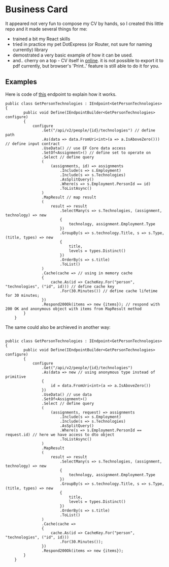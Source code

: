 
# Business Card

It appeared not very fun to compose my CV by hands, so I created this little repo and it made several things for me: 
- trained a bit my React skills
- tried in practice my pet DotExpress (or Router, not sure for naming currently) library 
- demostrated a very basic example of how it can be used.
- and.. cherry on a top - CV itself in [online](https://andrei-kukharchuk.tech/). it is not possible to export it to pdf currently, but browser's 'Print..' feature is still able to do it for you.

## Examples

Here is code of [this](https://github.com/andkuh/business-card/blob/master/People/Endpoints/v2/GetPersonTechnologies.cs) endpoint to explain how it works.
```CSharp
public class GetPersonTechnologies : IEndpoint<GetPersonTechnologies>
{
        public void Define(IEndpointBuilder<GetPersonTechnologies> configure)
        {
            configure
                .Get("/api/v2/people/{id}/technologies") // define path
                .As(data => data.FromUri<int>(a => a.IsAboveZero())) // define input contract
                .UseData() // use EF Core data access 
                .SetOf<Assignment>() // define set to operate on
                .Select // define query
                (
                    (assignments, id) => assignments
                        .Include(s => s.Employment)
                        .Include(s => s.Technologies)
                        .AsSplitQuery()
                        .Where(s => s.Employment.PersonId == id)
                        .ToListAsync()
                )
                .MapResult // map result
                (
                    result => result
                        .SelectMany(s => s.Technologies, (assignment, technology) => new
                        {
                            technology, assignment.Employment.Type
                        })
                        .GroupBy(s => s.technology.Title, s => s.Type, (title, types) => new
                        {
                            title,
                            levels = types.Distinct()
                        })
                        .OrderBy(s => s.title)
                        .ToList()
                )
                .Cache(cache => // using in memory cache
                {
                    cache.As(id => CacheKey.For("person", "technologies", ("id", id))) // define cache key
                        .For(30.Minutes()) // define cache lifetime for 30 minutes;
                })
                .Respond200Ok(items => new {items}); // respond with 200 OK and anonymous object with items from MapResult method
        }
    }
```

The same could also be archieved in another way:
```CSharp

public class GetPersonTechnologies : IEndpoint<GetPersonTechnologies>
{
        public void Define(IEndpointBuilder<GetPersonTechnologies> configure)
        {
            configure
                .Get("/api/v2/people/{id}/technologies")
                .As(data => new // using anonymous type instead of primitive
                {
                    id = data.FromUri<int>(a => a.IsAboveZero())
                })
                .UseData() // use data 
                .SetOf<Assignment>()
                .Select // define query
                (
                    (assignments, request) => assignments
                        .Include(s => s.Employment)
                        .Include(s => s.Technologies)
                        .AsSplitQuery()
                        .Where(s => s.Employment.PersonId == request.id) // here we have access to dto object
                        .ToListAsync()
                )
                .MapResult
                (
                    result => result
                        .SelectMany(s => s.Technologies, (assignment, technology) => new
                        {
                            technology, assignment.Employment.Type
                        })
                        .GroupBy(s => s.technology.Title, s => s.Type, (title, types) => new
                        {
                            title,
                            levels = types.Distinct()
                        })
                        .OrderBy(s => s.title)
                        .ToList()
                )
                .Cache(cache =>
                {
                    cache.As(id => CacheKey.For("person", "technologies", ("id", id)))
                        .For(30.Minutes());
                })
                .Respond200Ok(items => new {items});
        }
    }
```
